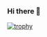 ### Hi there 👋

[![trophy](https://github-profile-trophy.vercel.app/?username=MikeMalindzisa)](https://github.com/MikeMalindzisa/github-profile-trophy)
